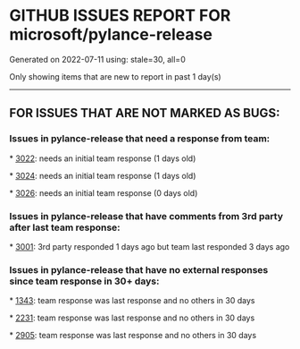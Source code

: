 
# GITHUB ISSUES REPORT FOR microsoft/pylance-release


Generated on 2022-07-11 using: stale=30, all=0


Only showing items that are new to report in past 1 day(s)


---

## FOR ISSUES THAT ARE NOT MARKED AS BUGS:


### Issues in pylance-release that need a response from team:


\* [3022](https://github.com/microsoft/pylance-release/issues/3022 "pythonnet / clr and pylance - reportMissingImports"): needs an initial team response (1 days old)

\* [3024](https://github.com/microsoft/pylance-release/issues/3024 "Don't import binance.futures in VS 😔"): needs an initial team response (1 days old)

\* [3026](https://github.com/microsoft/pylance-release/issues/3026 "How to update missing definitions from imported libraries?"): needs an initial team response (0 days old)

### Issues in pylance-release that have comments from 3rd party after last team response:


\* [3001](https://github.com/microsoft/pylance-release/issues/3001 "Depletes inotify limit on remote session"): 3rd party responded 1 days ago but team last responded 3 days ago

### Issues in pylance-release that have no external responses since team response in 30+ days:


\* [1343](https://github.com/microsoft/pylance-release/issues/1343 "six.moves marked as missing module source"): team response was last response and no others in 30 days

\* [2231](https://github.com/microsoft/pylance-release/issues/2231 "markdown rendering issues"): team response was last response and no others in 30 days

\* [2905](https://github.com/microsoft/pylance-release/issues/2905 "Failed to complete the word when type a few letters of the word."): team response was last response and no others in 30 days
